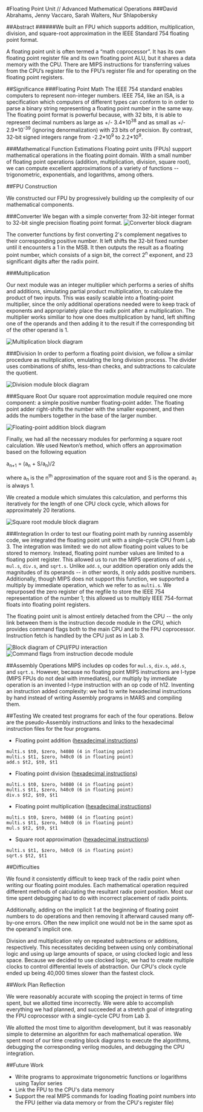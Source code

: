 #Floating Point Unit // Advanced Mathematical Operations
###David Abrahams, Jenny Vaccaro, Sarah Walters, Nur Shlapobersky

##Abstract
######We built an FPU which supports addition, multiplication, division, and square-root approximation in the IEEE Standard 754 floating point format.

A floating point unit is often termed a “math coprocessor”. It has its own floating point register file and its own floating point ALU, but it shares a data memory with the CPU. There are MIPS instructions for transferring values from the CPU’s register file to the FPU’s register file and for operating on the floating point registers.



##Significance
###Floating Point Math
The IEEE 754 standard enables computers to represent non-integer numbers. IEEE 754, like an ISA, is a specification which computers of different types can conform to in order to parse a binary string representing a floating point number in the same way. The floating point format is powerful because, with 32 bits, it is able to represent decimal numbers as large as +/- 3.4\*10<sup>38</sup> and as small as +/- 2.9\*10<sup>-39</sup> (ignoring denormalization) with 23 bits of precision. By contrast, 32-bit signed integers range from -2.2\*10<sup>9</sup> to 2.2*10<sup>9</sup>.

###Mathematical Function Estimations
Floating point units (FPUs) support mathematical operations in the floating point domain. With a small number of floating point operations (addition, multiplication, division, square root), we can compute excellent approximations of a variety of functions -- trigonometric, exponentials, and logarithms, among others.

##FPU Construction

We constructed our FPU by progressively building up the complexity of our mathematical components.

###Converter
We began with a simple converter from 32-bit integer format to 32-bit single precision floating point format.
![Converter block diagram](img/final/converter.jpg)

The converter functions by first converting 2's complement negatives to their corresponding positive number. It left shifts the 32-bit fixed number until it encounters a 1 in the MSB. It then outputs the result as a floating point number, which consists of a sign bit, the correct 2<sup>n</sup> exponent, and 23 significant digits after the radix point.

###Multiplication

Our next module was an integer multiplier which performs a series of shifts and additions, simulating partial product multiplication, to calculate the product of two inputs. This was easily scalable into a floating-point multiplier, since the only additional operations needed were to keep track of exponents and appropriately place the radix point after a multiplication. The multiplier works similiar to how one does multiplication by hand, left shifting one of the operands and then adding it to the result if the corresponding bit of the other operand is 1.

![Multiplication block diagram](img/final/fp_multiplier.jpg)

###Division
In order to perform a floating point division, we follow a similar procedure as mulitplication, emulating the long division process. The divider uses combinations of shifts, less-than checks, and subtractions to calculate the quotient.

![Division module block diagram](img/final/fp_divider.jpg)

###Square Root
Our square root approximation module required one more component: a simple positive number floating-point adder. The floating point adder right-shifts the number with the smaller exponent, and then adds the numbers together in the base of the larger number.

![Floating-point addition block diagram](img/final/fp_adder.jpg)

Finally, we had all the necessary modules for performing a square root calculation. We used Newton’s method, which offers an approximation based on the following equation

a<sub>n+1</sub> = (a<sub>n</sub> + S/a<sub>n</sub>)/2

where a<sub>n</sub> is the n<sup>th</sup> approximation of the square root and S is the operand. a<sub>1</sub> is always 1.

We created a module which simulates this calculation, and performs this iteratively for the length of one CPU clock cycle, which allows for approximately 20 iterations.

![Square root module block diagram](img/final/sqrt.jpg)

###Integration
In order to test our floating point math by running assembly code, we integrated the floating point unit with a single-cycle CPU from Lab 3. The integration was limited: we do not allow floating point values to be stored to memory. Instead, floating point number values are limited to a floating point register. This allowed us to run the MIPS operations of `add.s`, `mul.s`, `div.s`, and `sqrt.s`. Unlike `add.s`, our addition operation only adds the magnitudes of its operands -- in other words, it only adds positive numbers. Additionally, though MIPS does not support this function, we supported a multiply by immediate operation, which we refer to as `multi.s`. We repurposed the zero register of the regfile to store the IEEE 754 representation of the number 1; this allowed us to multiply IEEE 754-format floats into floating point registers.

The floating point unit is almost entirely detached from the CPU -- the only link between them is the instruction decode module in the CPU, which provides command flags both to the main CPU and to the FPU coprocessor. Instruction fetch is handled by the CPU just as in Lab 3.

![Block diagram of CPU/FPU interaction](img/final/fpu.jpg)
![Command flags from instruction decode module](img/final/id_flags.png)

##Assembly Operations
MIPS includes op codes for `mul.s`, `div.s`, `add.s`, and `sqrt.s`. However, because no floating point MIPS instructions are I-type (MIPS FPUs do not deal with immediates), our multiply by immediate operation is an invented I-type instruction with an op code of h12. Inventing an instruction added complexity: we had to write hexadecimal instructions by hand instead of writing Assembly programs in MARS and compiling them.


##Testing
We created test programs for each of the four operations. Below are the pseudo-Assembly instructions and links to the hexadecimal instruction files for the four programs.

* Floating point addition ([hexadecimal instructions](data/fp_add.dat))
```
multi.s $t0, $zero, h4080 (4 in floating point)
multi.s $t1, $zero, h40c0 (6 in floating point)
add.s $t2, $t0, $t1
```
* Floating point division ([hexadecimal instructions](data/fp_divide.dat))
```
multi.s $t0, $zero, h4080 (4 in floating point)
multi.s $t1, $zero, h40c0 (6 in floating point)
div.s $t2, $t0, $t1
```
* Floating point multiplication ([hexadecimal instructions](data/fp_multiply.dat))
```
multi.s $t0, $zero, h4080 (4 in floating point)
multi.s $t1, $zero, h40c0 (6 in floating point)
mul.s $t2, $t0, $t1
```
* Square root approximation ([hexadecimal instructions](data/fp_sqrt.dat))
```
multi.s $t1, $zero, h40c0 (6 in floating point)
sqrt.s $t2, $t1
```

##Difficulties

We found it consistently difficult to keep track of the radix point when writing our floating point modules. Each mathematical operation required different methods of calculating the resultant radix point position. Most our time spent debugging had to do with incorrect placement of radix points.

Additionally, adding on the implicit 1 at the beginning of floating point numbers to do operations and then removing it afterward caused many off-by-one errors. Often the new implicit one would not be in the same spot as the operand's implicit one.

Division and multiplication rely on repeated subtractions or additions, respectively. This necessitates deciding between using only combinational logic and using up large amounts of space, or using clocked logic and less space. Because we decided to use clocked logic, we had to create multiple clocks to control differential levels of abstraction. Our CPU's clock cycle ended up being 40,000 times slower than the fastest clock.

##Work Plan Reflection

We were reasonably accurate with scoping the project in terms of time spent, but we allotted time incorrectly. We were able to accomplish everything we had planned, and succeeded at a stretch goal of integrating the FPU coprocessor with a single-cycle CPU from Lab 3.

We allotted the most time to algorithm development, but it was reasonably simple to determine an algorithm for each mathematical operation. We spent most of our time creating block diagrams to execute the algorithms, debugging the corresponding verilog modules, and debugging the CPU integration.

##Future Work
* Write programs to approximate trigonometric functions or logarithms using Taylor series
* Link the FPU to the CPU's data memory
* Support the real MIPS commands for loading floating point numbers into the FPU (either via data memory or from the CPU's register file)

